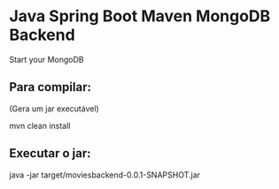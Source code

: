 # Java Spring Boot Maven MongoDB Backend

Start your MongoDB


## Para compilar:
(Gera um jar executável)

mvn clean install


## Executar o jar:

java -jar target/moviesbackend-0.0.1-SNAPSHOT.jar

